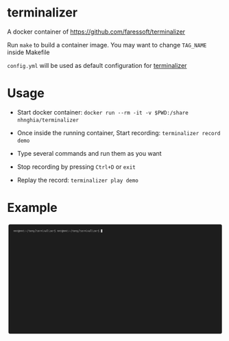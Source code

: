 # terminalizer
A docker container of https://github.com/faressoft/terminalizer

Run `make` to build a container image. You may want to change `TAG_NAME` inside Makefile

`config.yml` will be used as default configuration for [terminalizer](https://github.com/faressoft/terminalizer)

# Usage

- Start docker container: `docker run --rm -it -v $PWD:/share nhnghia/terminalizer`

- Once inside the running container, Start recording: `terminalizer record demo`

- Type several commands and run them as you want

- Stop recording by pressing `Ctrl+D` or `exit`

- Replay the record: `terminalizer play demo`


# Example

![screenshot](screenshot.gif)